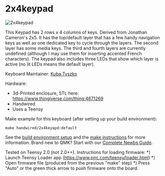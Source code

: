 # 2x4keypad

![2x4keypad](http://jmcameron.net/2x5keypad-small.jpg)


This Keypad has 2 rows x 4 columns of keys. Derived from Jonathan Cameron's 2x5.
It has the top/default layer that has a few handy navigation keys as well as one dedicated key to cycle through
the layers. The second layer has some media keys. The third and fourth layers
are currently undefined (although I may use them for inserting accented French
characters). The keypad also includes three LEDs that show which layer is
active (no lit LEDs means the default layer).

Keyboard Maintainer: [Kuba Tyszko](https://github.com/kubatyszko)  

Hardware:
  * 3d-Printed enclosure, STL here: https://www.thingiverse.com/thing:4671269
  * Handwired
  * Uses a Teensy

Make example for this keyboard (after setting up your build environment):

    make handwired/2x4keyapd:default

See the [build environment setup](https://docs.qmk.fm/#/getting_started_build_tools) and the [make instructions](https://docs.qmk.fm/#/getting_started_make_guide) for more information. Brand new to QMK? Start with our [Complete Newbs Guide](https://docs.qmk.fm/#/newbs).

Tested on Teensy 2.0 (not 2.0++).
Instructions for loading firmware:
*) Launch Teensy Loader app (https://www.pjrc.com/teensy/loader.html)
*) Open firmware file (produced from the previous "make" step)
*) Press "Auto" or the green thick arrow to push firmware onto the board.
